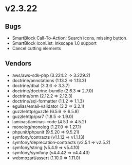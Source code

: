 # v2.3.22

## Bugs

- SmartBlock Call-To-Action: Search icons, missing button.
- SmartBlock IconList: Inkscape 1.0 support
- Cancel cutting elements

## Vendors

- aws/aws-sdk-php (3.224.2 => 3.229.2)
- doctrine/annotations (1.13.2 => 1.13.3)
- doctrine/dbal (3.3.6 => 3.3.7)
- doctrine/doctrine-bundle (2.6.3 => 2.7.0)
- doctrine/orm (2.12.2 => 2.12.3)
- doctrine/sql-formatter (1.1.2 => 1.1.3)
- egulias/email-validator (3.2 => 3.2.1)
- guzzlehttp/guzzle (6.5.6 => 6.5.8)
- guzzlehttp/psr7 (1.8.5 => 1.9.0)
- laminas/laminas-code (4.5.1 => 4.5.2)
- monolog/monolog (1.27.0 => 1.27.1)
- phpunit/phpunit (9.5.20 => 9.5.21)
- symfony/contracts (v1.1.12 => v1.1.13)
- symfony/deprecation-contracts (v2.5.1 => v2.5.2)
- symfony/string (v5.4.9 => v5.4.10)
- symfony/symfony (v4.4.42 => v4.4.43)
- webmozart/assert (1.10.0 => 1.11.0)